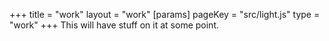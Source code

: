 +++
title = "work"
layout = "work"
[params]
    pageKey = "src/light.js"
    type = "work"
+++
This will have stuff on it at some point.
